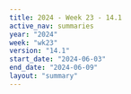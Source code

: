 ```yaml
---
title: 2024 - Week 23 - 14.1
active_nav: summaries
year: "2024"
week: "wk23"
version: "14.1"
start_date: "2024-06-03"
end_date: "2024-06-09"
layout: "summary"
---
```

